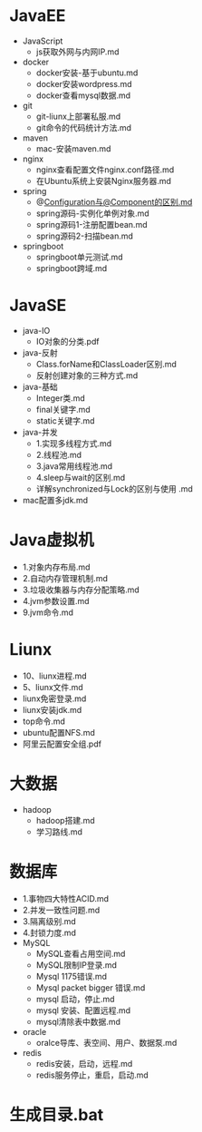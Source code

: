 # JavaEE
 - JavaScript
   - <a style='text-decoration:none;' href='JavaEE\JavaScript\js获取外网与内网IP.md'>js获取外网与内网IP.md</a>
 - docker
   - <a style='text-decoration:none;' href='JavaEE\docker\docker安装-基于ubuntu.md'>docker安装-基于ubuntu.md</a>
   - <a style='text-decoration:none;' href='JavaEE\docker\docker安装wordpress.md'>docker安装wordpress.md</a>
   - <a style='text-decoration:none;' href='JavaEE\docker\docker查看mysql数据.md'>docker查看mysql数据.md</a>
 - git
   - <a style='text-decoration:none;' href='JavaEE\git\git-liunx上部署私服.md'>git-liunx上部署私服.md</a>
   - <a style='text-decoration:none;' href='JavaEE\git\git命令的代码统计方法.md'>git命令的代码统计方法.md</a>
 - maven
   - <a style='text-decoration:none;' href='JavaEE\maven\mac-安装maven.md'>mac-安装maven.md</a>
 - nginx
   - <a style='text-decoration:none;' href='JavaEE\nginx\nginx查看配置文件nginx.conf路径.md'>nginx查看配置文件nginx.conf路径.md</a>
   - <a style='text-decoration:none;' href='JavaEE\nginx\在Ubuntu系统上安装Nginx服务器.md'>在Ubuntu系统上安装Nginx服务器.md</a>
 - spring
   - <a style='text-decoration:none;' href='JavaEE\spring\@Configuration与@Component的区别.md'>@Configuration与@Component的区别.md</a>
   - <a style='text-decoration:none;' href='JavaEE\spring\spring源码-实例化单例对象.md'>spring源码-实例化单例对象.md</a>
   - <a style='text-decoration:none;' href='JavaEE\spring\spring源码1-注册配置bean.md'>spring源码1-注册配置bean.md</a>
   - <a style='text-decoration:none;' href='JavaEE\spring\spring源码2-扫描bean.md'>spring源码2-扫描bean.md</a>
 - springboot
   - <a style='text-decoration:none;' href='JavaEE\springboot\springboot单元测试.md'>springboot单元测试.md</a>
   - <a style='text-decoration:none;' href='JavaEE\springboot\springboot跨域.md'>springboot跨域.md</a>
# JavaSE
 - java-IO
   - <a style='text-decoration:none;' href='JavaSE\java-IO\IO对象的分类.pdf'>IO对象的分类.pdf</a>
 - java-反射
   - <a style='text-decoration:none;' href='JavaSE\java-反射\Class.forName和ClassLoader区别.md'>Class.forName和ClassLoader区别.md</a>
   - <a style='text-decoration:none;' href='JavaSE\java-反射\反射创建对象的三种方式.md'>反射创建对象的三种方式.md</a>
 - java-基础
   - <a style='text-decoration:none;' href='JavaSE\java-基础\Integer类.md'>Integer类.md</a>
   - <a style='text-decoration:none;' href='JavaSE\java-基础\final关键字.md'>final关键字.md</a>
   - <a style='text-decoration:none;' href='JavaSE\java-基础\static关键字.md'>static关键字.md</a>
 - java-并发
   - <a style='text-decoration:none;' href='JavaSE\java-并发\1.实现多线程方式.md'>1.实现多线程方式.md</a>
   - <a style='text-decoration:none;' href='JavaSE\java-并发\2.线程池.md'>2.线程池.md</a>
   - <a style='text-decoration:none;' href='JavaSE\java-并发\3.java常用线程池.md'>3.java常用线程池.md</a>
   - <a style='text-decoration:none;' href='JavaSE\java-并发\4.sleep与wait的区别.md'>4.sleep与wait的区别.md</a>
   - <a style='text-decoration:none;' href='JavaSE\java-并发\详解synchronized与Lock的区别与使用 .md'>详解synchronized与Lock的区别与使用 .md</a>
  - <a style='text-decoration:none;' href='JavaSE\mac配置多jdk.md'>mac配置多jdk.md</a>
# Java虚拟机
  - <a style='text-decoration:none;' href='Java虚拟机\1.对象内存布局.md'>1.对象内存布局.md</a>
  - <a style='text-decoration:none;' href='Java虚拟机\2.自动内存管理机制.md'>2.自动内存管理机制.md</a>
  - <a style='text-decoration:none;' href='Java虚拟机\3.垃圾收集器与内存分配策略.md'>3.垃圾收集器与内存分配策略.md</a>
  - <a style='text-decoration:none;' href='Java虚拟机\4.jvm参数设置.md'>4.jvm参数设置.md</a>
  - <a style='text-decoration:none;' href='Java虚拟机\9.jvm命令.md'>9.jvm命令.md</a>
# Liunx
  - <a style='text-decoration:none;' href='Liunx\10、liunx进程.md'>10、liunx进程.md</a>
  - <a style='text-decoration:none;' href='Liunx\5、liunx文件.md'>5、liunx文件.md</a>
  - <a style='text-decoration:none;' href='Liunx\liunx免密登录.md'>liunx免密登录.md</a>
  - <a style='text-decoration:none;' href='Liunx\liunx安装jdk.md'>liunx安装jdk.md</a>
  - <a style='text-decoration:none;' href='Liunx\top命令.md'>top命令.md</a>
  - <a style='text-decoration:none;' href='Liunx\ubuntu配置NFS.md'>ubuntu配置NFS.md</a>
  - <a style='text-decoration:none;' href='Liunx\阿里云配置安全组.pdf'>阿里云配置安全组.pdf</a>
# 大数据
 - hadoop
   - <a style='text-decoration:none;' href='大数据\hadoop\hadoop搭建.md'>hadoop搭建.md</a>
   - <a style='text-decoration:none;' href='大数据\hadoop\学习路线.md'>学习路线.md</a>
# 数据库
  - <a style='text-decoration:none;' href='数据库\1.事物四大特性ACID.md'>1.事物四大特性ACID.md</a>
  - <a style='text-decoration:none;' href='数据库\2.并发一致性问题.md'>2.并发一致性问题.md</a>
  - <a style='text-decoration:none;' href='数据库\3.隔离级别.md'>3.隔离级别.md</a>
  - <a style='text-decoration:none;' href='数据库\4.封锁力度.md'>4.封锁力度.md</a>
 - MySQL
   - <a style='text-decoration:none;' href='数据库\MySQL\MySQL查看占用空间.md'>MySQL查看占用空间.md</a>
   - <a style='text-decoration:none;' href='数据库\MySQL\MySQL限制IP登录.md'>MySQL限制IP登录.md</a>
   - <a style='text-decoration:none;' href='数据库\MySQL\Mysql 1175错误.md'>Mysql 1175错误.md</a>
   - <a style='text-decoration:none;' href='数据库\MySQL\Mysql packet bigger 错误.md'>Mysql packet bigger 错误.md</a>
   - <a style='text-decoration:none;' href='数据库\MySQL\mysql 启动，停止.md'>mysql 启动，停止.md</a>
   - <a style='text-decoration:none;' href='数据库\MySQL\mysql 安装、配置远程.md'>mysql 安装、配置远程.md</a>
   - <a style='text-decoration:none;' href='数据库\MySQL\mysql清除表中数据.md'>mysql清除表中数据.md</a>
 - oracle
   - <a style='text-decoration:none;' href='数据库\oracle\oralce导库、表空间、用户、数据泵.md'>oralce导库、表空间、用户、数据泵.md</a>
 - redis
   - <a style='text-decoration:none;' href='数据库\redis\redis安装，启动，远程.md'>redis安装，启动，远程.md</a>
   - <a style='text-decoration:none;' href='数据库\redis\redis服务停止，重启，启动.md'>redis服务停止，重启，启动.md</a>
 # <a style='text-decoration:none;' href='生成目录.bat'>生成目录.bat</a>
